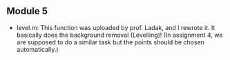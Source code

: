 ## Module 5

- level.m: This function was uploaded by prof. Ladak, and I rewrote it. It basically does the background removal (Levelling)! (In assignment 4, we are supposed to do a similar task but the points should be chosen automatically.) 
